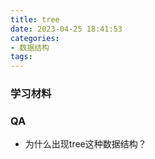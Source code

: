 ```yaml
---
title: tree
date: 2023-04-25 18:41:53
categories:
- 数据结构
tags:
---
```



### 学习材料

### QA

- 为什么出现tree这种数据结构？